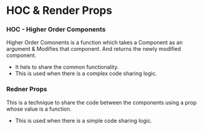 # HOC & Render Props

### HOC - Higher Order Components
Higher Order Comonents is a function which takes a Component as an argument & Modifies that component. And returns the newly modified component.

- It hels to share the common functionality.
- This is used when there is a complex code sharing logic.

### Redner Props
This is a technique to share the code between the components using a prop whose value is a function.

- This is used when there is a simple code sharing logic.